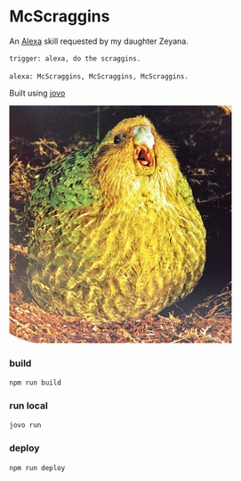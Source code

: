 # McScraggins

An [Alexa](https://alexa.amazon.com/spa/index.html) skill requested by my daughter Zeyana.  
```
trigger: alexa, do the scraggins.

alexa: McScraggins, McScraggins, McScraggins.
```
Built using [jovo](https://github.com/jovotech/jovo-framework)

![img](scraggins.jpg)

### build

```bash
npm run build
```

### run local

```bash
jovo run
```

### deploy

```bash
npm run deploy
```
